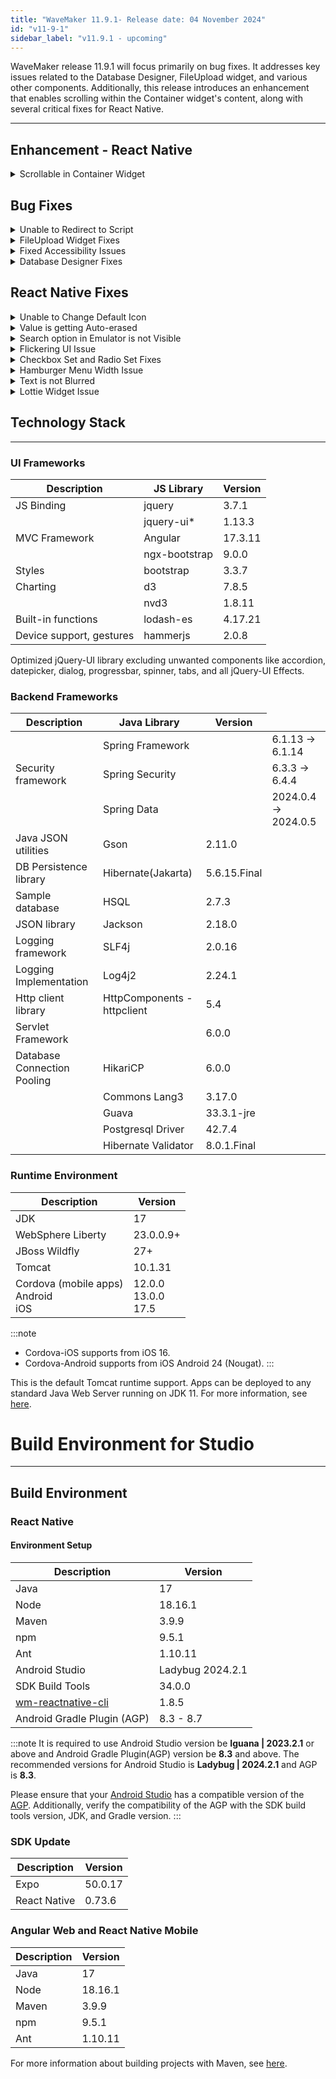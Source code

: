 ```yaml
---
title: "WaveMaker 11.9.1- Release date: 04 November 2024"
id: "v11-9-1"
sidebar_label: "v11.9.1 - upcoming"
---
```



WaveMaker release 11.9.1 will focus primarily on bug fixes. It addresses key issues related to the Database Designer, FileUpload widget, and various other components. Additionally, this release introduces an enhancement that enables scrolling within the Container widget's content, along with several critical fixes for React Native.

---

## Enhancement - React Native

<details> <summary>Scrollable in Container Widget</summary>

Introduced a new property in the Container widget that allows users to scroll the items available within the Container widget. To enable scrolling, the `Scrollable` property is set as true and the below code is added in the Markup.

```xml
<wm-container name="container1" scrollable="true" color="#93a7cf">
                <wm-list listclass="list-group" itemclass="list-group-item" template="true" template-name="Text List" itemsperrow="xs-1 sm-1 md-1 lg-1" class="media-list" statehandler="URL" dataset="bind:Variables.chartdata2.dataSet" navigation="Pager" name="list3" deferload="true"
                    pagesize="5">
                    <wm-listtemplate layout="inline" name="listtemplate3">
                        <wm-label caption="bind:Variables.chartdata2.dataSet[$i].name" class="h4" padding="12px" name="label3"></wm-label>
                    </wm-listtemplate>
                </wm-list>
            </wm-container>

```


</details>

## Bug Fixes

<details> <summary>Unable to Redirect to Script</summary>

Upon clicking **Click here**, users were unable to navigate to script. This issue occured when multiple multiple callback events are assigned during variable creation in Variables dialog.

![Variable Dialog Click here](/learn/assets/click-here-variable-dialog.png)

</details>

<details> <summary>FileUpload Widget Fixes</summary>

Addressed the below issues in FileUpload widget. These issues were faced when multiple option was enabled to upload multiple files.

- The larger file upload progress stopped when the smaller file that was uploaded after the larger file was successfully uploaded.
- The status of the file uploaded after the larger file was not displayed. This was observed when the larger file which was uploaded first was still in progress.

</details>

<details> <summary>Fixed Accessibility Issues</summary>

Resolved multiple accessibility issues across all widgets, except the Chart widget, to enhance compliance with accessibility standards and improve usability for all users.

</details>

<details><summary> Database Designer Fixes </summary>

With this release, Database Designer issues were addressed enhancing the performance and making the implementation smoother.

</details>

## React Native Fixes

<details><summary>Unable to Change Default Icon</summary>

In Search widget, users were unable to change the search icon. Now, `iconclass` property is exposed to modify the icon.

Syntax to be added

</details>

<details><summary>Value is getting Auto-erased </summary>

An issue was observed in Text, Number, and Textarea widget, when the field was bound. The entered value inside these fields disappeared when user shifted the focus from these fields.

</details>

<details><summary> Search option in Emulator is not Visible </summary>

When using the Search widget at the top of the screen, the search field is scrolling up when the keyboard is opened. This behavior was caused by the keyboard-avoiding feature. With this fix, the content will no longer shift upward unless the keyboard overlaps it, ensuring a smoother user experience.

</details>

<details><summary> Flickering UI Issue </summary>

Users observed screen flickering when entering values in the Text widget. To address this, a new lazy option is added to the `Update On` property, introducing a 100ms delay to minimize flickering.

</details>

<details><summary> Checkbox Set and Radio Set Fixes</summary>

Previously, users were unable to add customization in CheckboxSet and Radioset widgets. Introduced a CSS class, `.app-checkboxset-selected-label` to customise the background color, border radius, font weight, and other properties.

</details>

<details><summary> Hamburger Menu Width Issue</summary>

Previously, users were unable to customise the width of the left panel that opens upon clicking the Hamburger menu icon. Currently, the width of the left panel occupies only half of the screen by default. To address this issue, a new key, **leftNavWidth**, can be added in **wm_rn_config.json** file to allow width customization.

</details>

<details><summary> Text is not Blurred</summary>

Addressed an issue in Text widgte where the blur event did not trigger upon entering the value in Text widget. This was observed when the value in **Update Value on** property value was set as keypress.

</details>

<details><summary> Lottie Widget Issue</summary>

An issue was observed with the Lottie widget: where the preview failed when users added the Lottie widget and linked it to an animation file.

</details>

## Technology Stack

---

### UI Frameworks

| Description | JS Library | Version |
| --- | --- | --- |
| JS Binding | jquery |  3.7.1 |
|  | jquery-ui* | 1.13.3 |
| MVC Framework | Angular | 17.3.11 |
|  | ngx-bootstrap | 9.0.0 |
| Styles | bootstrap | 3.3.7 |
| Charting | d3 | 7.8.5 |
|  | nvd3 | 1.8.11 |
| Built-in functions | lodash-es | 4.17.21|
| Device support, gestures | hammerjs | 2.0.8 |

Optimized jQuery-UI library excluding unwanted components like accordion, datepicker, dialog, progressbar, spinner, tabs, and all jQuery-UI Effects.

### Backend Frameworks

| Description | Java Library | Version                                                            |
| --- | --- |--------------------------------------------------------------------|
|  | Spring Framework | <td className="versiontdbgcolor"> 6.1.13 -> 6.1.14 </td>           |
| Security framework | Spring Security | <td className="versiontdbgcolor"> 6.3.3 -> 6.4.4 </td>            |
|  | Spring Data | <td className="versiontdbgcolor"> 2024.0.4 -> 2024.0.5 </td>      |
| Java JSON utilities | Gson  | 2.11.0                                                             |
| DB Persistence library | Hibernate(Jakarta) | 5.6.15.Final                                                       |
| Sample database | HSQL | 2.7.3 |
| JSON library | Jackson | 2.18.0 |
| Logging framework | SLF4j | 2.0.16 |
| Logging Implementation | Log4j2 | 2.24.1 |
| Http client library  | HttpComponents -  httpclient | 5.4 |
| Servlet Framework |  | 6.0.0 |
| Database Connection Pooling | HikariCP | 6.0.0  |
|  | Commons Lang3 | 3.17.0  |
|  | Guava | 33.3.1-jre |
|  | Postgresql Driver  | 42.7.4                                                             |
|  | Hibernate Validator | 8.0.1.Final |

### Runtime Environment

| Description | Version |
| --- | --- |
| JDK | 17 |
| WebSphere Liberty | 23.0.0.9+ |
| JBoss Wildfly | 27+ |
| Tomcat | 10.1.31 |
| Cordova (mobile apps) <br/> Android <br/> iOS |12.0.0 <br/> 13.0.0 <br/> 17.5 |


:::note
- Cordova-iOS supports from iOS 16.
- Cordova-Android supports from iOS Android 24 (Nougat).
:::

This is the default Tomcat runtime support. Apps can be deployed to any standard Java Web Server running on JDK 11. For more information, see [here](/learn/app-development/deployment/deployment-web-server).


# Build Environment for Studio
---

## Build Environment

### React Native

#### Environment Setup

|Description|	Version|
|---|---|
|Java | 17 |
|Node|18.16.1|
|Maven| 3.9.9 |
|npm | 9.5.1|
|Ant| 1.10.11|
| Android Studio | Ladybug 2024.2.1 |
| SDK Build Tools | 34.0.0|
| [wm-reactnative-cli](https://www.npmjs.com/package/@wavemaker/wm-reactnative-cli) | 1.8.5 |
| Android Gradle Plugin (AGP) | 8.3 - 8.7 |

:::note
It is required to use Android Studio version be **Iguana | 2023.2.1** or above and Android Gradle Plugin(AGP) version be **8.3** and above. The recommended versions for Android Studio is **Ladybug | 2024.2.1** and AGP is **8.3**.

Please ensure that your [Android Studio](https://developer.android.com/studio/releases#android_gradle_plugin_and_android_studio_compatibility) has a compatible version of the [AGP](https://developer.android.com/build/releases/past-releases/agp-8-3-0-release-notes#compatibility). Additionally, verify the compatibility of the AGP with the SDK build tools version, JDK, and Gradle version.
:::

### SDK Update

|Description|	Version|
|---|---|
| Expo | 50.0.17 |
| React Native | 0.73.6 |

### Angular Web and React Native Mobile

|Description|	Version|
|---|---|
|Java | 17 |
|Node| 18.16.1|
|Maven| 3.9.9 |
|npm | 9.5.1|
|Ant| 1.10.11|

For more information about building projects with Maven, see [here](/learn/app-development/deployment/building-with-maven).
